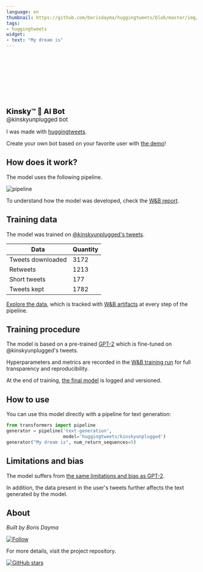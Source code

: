 ```yaml
---
language: en
thumbnail: https://github.com/borisdayma/huggingtweets/blob/master/img/logo.png?raw=true
tags:
- huggingtweets
widget:
- text: "My dream is"
---
```


<div>
<div style="width: 132px; height:132px; border-radius: 50%; background-size: cover; background-image: url('https://pbs.twimg.com/profile_images/1363748355977797632/un1jC8Dr_400x400.jpg')">
</div>
<div style="margin-top: 8px; font-size: 19px; font-weight: 800">Kinsky™ 🤖 AI Bot </div>
<div style="font-size: 15px">@kinskyunplugged bot</div>
</div>

I was made with [huggingtweets](https://github.com/borisdayma/huggingtweets).

Create your own bot based on your favorite user with [the demo](https://colab.research.google.com/github/borisdayma/huggingtweets/blob/master/huggingtweets-demo.ipynb)!

## How does it work?

The model uses the following pipeline.

![pipeline](https://github.com/borisdayma/huggingtweets/blob/master/img/pipeline.png?raw=true)

To understand how the model was developed, check the [W&B report](https://wandb.ai/wandb/huggingtweets/reports/HuggingTweets-Train-a-Model-to-Generate-Tweets--VmlldzoxMTY5MjI).

## Training data

The model was trained on [@kinskyunplugged's tweets](https://twitter.com/kinskyunplugged).

| Data | Quantity |
| --- | --- |
| Tweets downloaded | 3172 |
| Retweets | 1213 |
| Short tweets | 177 |
| Tweets kept | 1782 |

[Explore the data](https://wandb.ai/wandb/huggingtweets/runs/1zm3c3vp/artifacts), which is tracked with [W&B artifacts](https://docs.wandb.com/artifacts) at every step of the pipeline.

## Training procedure

The model is based on a pre-trained [GPT-2](https://huggingface.co/gpt2) which is fine-tuned on @kinskyunplugged's tweets.

Hyperparameters and metrics are recorded in the [W&B training run](https://wandb.ai/wandb/huggingtweets/runs/30tdxs0v) for full transparency and reproducibility.

At the end of training, [the final model](https://wandb.ai/wandb/huggingtweets/runs/30tdxs0v/artifacts) is logged and versioned.

## How to use

You can use this model directly with a pipeline for text generation:

```python
from transformers import pipeline
generator = pipeline('text-generation',
                     model='huggingtweets/kinskyunplugged')
generator("My dream is", num_return_sequences=5)
```

## Limitations and bias

The model suffers from [the same limitations and bias as GPT-2](https://huggingface.co/gpt2#limitations-and-bias).

In addition, the data present in the user's tweets further affects the text generated by the model.

## About

*Built by Boris Dayma*

[![Follow](https://img.shields.io/twitter/follow/borisdayma?style=social)](https://twitter.com/intent/follow?screen_name=borisdayma)

For more details, visit the project repository.

[![GitHub stars](https://img.shields.io/github/stars/borisdayma/huggingtweets?style=social)](https://github.com/borisdayma/huggingtweets)

